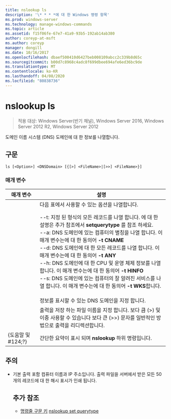 ```yaml
---
title: nslookup ls
description: '\* * * *에 대 한 Windows 명령 항목'
ms.prod: windows-server
ms.technology: manage-windows-commands
ms.topic: article
ms.assetid: f15f06fe-67e7-41a9-93b5-192ab14ab380
author: coreyp-at-msft
ms.author: coreyp
manager: dongill
ms.date: 10/16/2017
ms.openlocfilehash: dbaef500410d6427beb008109abcc2c339b8d65c
ms.sourcegitcommit: b00d7c8968c4adc8f699dbee694afe6ed36bc9de
ms.translationtype: MT
ms.contentlocale: ko-KR
ms.lasthandoff: 04/08/2020
ms.locfileid: "80838736"
---
```

# <a name="nslookup-ls"></a>nslookup ls

>적용 대상: Windows Server(반기 채널), Windows Server 2016, Windows Server 2012 R2, Windows Server 2012

도메인 이름 시스템 (DNS) 도메인에 대 한 정보를 나열합니다.
## <a name="syntax"></a>구문
```
ls [<Option>] <DNSDomain> [{[>] <FileName>|[>>] <FileName>}]
```
### <a name="parameters"></a>매개 변수

|    매개 변수    |                                                                                                                                                                                                                                                                                                               설명                                                                                                                                                                                                                                                                                                                |
|-----------------|------------------------------------------------------------------------------------------------------------------------------------------------------------------------------------------------------------------------------------------------------------------------------------------------------------------------------------------------------------------------------------------------------------------------------------------------------------------------------------------------------------------------------------------------------------------------------------------------------------------------------------------|
|    <Option>     | 다음 표에서 사용할 수 있는 옵션을 나열합니다.<p>--t: 지정 된 형식의 모든 레코드를 나열 합니다. <querytype>에 대 한 설명은 추가 참조에서 **setquerytype** 를 참조 하세요.<br />--a: DNS 도메인에 있는 컴퓨터의 별칭을 나열 합니다. 이 매개 변수는에 대 한 동의어 **-t CNAME**<br />--d: DNS 도메인에 대 한 모든 레코드를 나열 합니다. 이 매개 변수는에 대 한 동의어 **-t ANY**<br />--h: DNS 도메인에 대 한 CPU 및 운영 체제 정보를 나열 합니다. 이 매개 변수는에 대 한 동의어 **-t HINFO**<br />--s: DNS 도메인에 있는 컴퓨터의 잘 알려진 서비스를 나열 합니다. 이 매개 변수는에 대 한 동의어 **-t WKS**합니다. |
|   <DNSDomain>   |                                                                                                                                                                                                                                                                                         정보를 표시할 수 있는 DNS 도메인을 지정 합니다.                                                                                                                                                                                                                                                                                         |
|   <FileName>    |                                                                                                                                                                                                                                 출력을 저장 하는 파일 이름을 지정 합니다. 보다 큼 (>) 및 이중 사용할 수 있습니다 보다 큰 (>>) 문자를 일반적인 방법으로 출력을 리디렉션합니다.                                                                                                                                                                                                                                  |
| {도움말 및 #124;?} |                                                                                                                                                                                                                                                                                          간단한 요약이 표시 되며 **nslookup** 하위 명령입니다.                                                                                                                                                                                                                                                                                           |

## <a name="remarks"></a>주의
- 기본 출력 포함 컴퓨터 이름과 IP 주소입니다. 출력 파일을 서버에서 받은 모든 50 개의 레코드에 대 한 해시 표시가 인쇄 됩니다.
  ## <a name="additional-references"></a>추가 참조
  - [명령줄 구문 키](command-line-syntax-key.md)
  [nslookup set querytype](nslookup-set-querytype.md)
